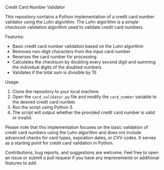 Credit Card Number Validator

This repository contains a Python implementation of a credit card number validator using the Luhn algorithm. The Luhn algorithm is a simple checksum validation algorithm used to validate credit card numbers.

Features:
- Basic credit card number validation based on the Luhn algorithm
- Removes non-digit characters from the input card number
- Reverses the card number for processing
- Calculates the checksum by doubling every second digit and summing the individual digits of the doubled numbers
- Validates if the total sum is divisible by 10

Usage:
1. Clone the repository to your local machine.
2. Open the `card_validator.py` file and modify the `card_number` variable to the desired credit card number.
3. Run the script using Python 3.
4. The script will output whether the provided credit card number is valid or invalid.

Please note that this implementation focuses on the basic validation of credit card numbers using the Luhn algorithm and does not include advanced checks for card types, expiration dates, or CVV codes. It serves as a starting point for credit card validation in Python.

Contributions, bug reports, and suggestions are welcome. Feel free to open an issue or submit a pull request if you have any improvements or additional features to add.

